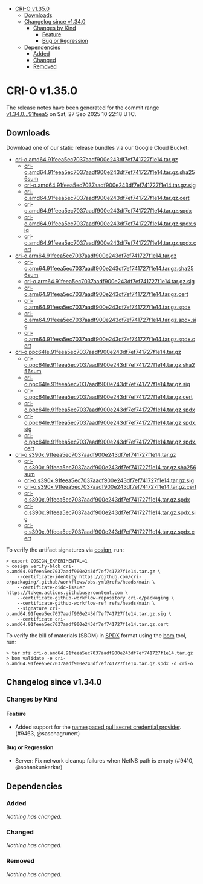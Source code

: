 - [CRI-O v1.35.0](#cri-o-v1350)
  - [Downloads](#downloads)
  - [Changelog since v1.34.0](#changelog-since-v1340)
    - [Changes by Kind](#changes-by-kind)
      - [Feature](#feature)
      - [Bug or Regression](#bug-or-regression)
  - [Dependencies](#dependencies)
    - [Added](#added)
    - [Changed](#changed)
    - [Removed](#removed)

# CRI-O v1.35.0

The release notes have been generated for the commit range
[v1.34.0...91feea5](https://github.com/cri-o/cri-o/compare/v1.34.0...v1.35.0) on Sat, 27 Sep 2025 10:22:18 UTC.

## Downloads

Download one of our static release bundles via our Google Cloud Bucket:

- [cri-o.amd64.91feea5ec7037aadf900e243df7ef741727f1e14.tar.gz](https://storage.googleapis.com/cri-o/artifacts/cri-o.amd64.91feea5ec7037aadf900e243df7ef741727f1e14.tar.gz)
  - [cri-o.amd64.91feea5ec7037aadf900e243df7ef741727f1e14.tar.gz.sha256sum](https://storage.googleapis.com/cri-o/artifacts/cri-o.amd64.91feea5ec7037aadf900e243df7ef741727f1e14.tar.gz.sha256sum)
  - [cri-o.amd64.91feea5ec7037aadf900e243df7ef741727f1e14.tar.gz.sig](https://storage.googleapis.com/cri-o/artifacts/cri-o.amd64.91feea5ec7037aadf900e243df7ef741727f1e14.tar.gz.sig)
  - [cri-o.amd64.91feea5ec7037aadf900e243df7ef741727f1e14.tar.gz.cert](https://storage.googleapis.com/cri-o/artifacts/cri-o.amd64.91feea5ec7037aadf900e243df7ef741727f1e14.tar.gz.cert)
  - [cri-o.amd64.91feea5ec7037aadf900e243df7ef741727f1e14.tar.gz.spdx](https://storage.googleapis.com/cri-o/artifacts/cri-o.amd64.91feea5ec7037aadf900e243df7ef741727f1e14.tar.gz.spdx)
  - [cri-o.amd64.91feea5ec7037aadf900e243df7ef741727f1e14.tar.gz.spdx.sig](https://storage.googleapis.com/cri-o/artifacts/cri-o.amd64.91feea5ec7037aadf900e243df7ef741727f1e14.tar.gz.spdx.sig)
  - [cri-o.amd64.91feea5ec7037aadf900e243df7ef741727f1e14.tar.gz.spdx.cert](https://storage.googleapis.com/cri-o/artifacts/cri-o.amd64.91feea5ec7037aadf900e243df7ef741727f1e14.tar.gz.spdx.cert)
- [cri-o.arm64.91feea5ec7037aadf900e243df7ef741727f1e14.tar.gz](https://storage.googleapis.com/cri-o/artifacts/cri-o.arm64.91feea5ec7037aadf900e243df7ef741727f1e14.tar.gz)
  - [cri-o.arm64.91feea5ec7037aadf900e243df7ef741727f1e14.tar.gz.sha256sum](https://storage.googleapis.com/cri-o/artifacts/cri-o.arm64.91feea5ec7037aadf900e243df7ef741727f1e14.tar.gz.sha256sum)
  - [cri-o.arm64.91feea5ec7037aadf900e243df7ef741727f1e14.tar.gz.sig](https://storage.googleapis.com/cri-o/artifacts/cri-o.arm64.91feea5ec7037aadf900e243df7ef741727f1e14.tar.gz.sig)
  - [cri-o.arm64.91feea5ec7037aadf900e243df7ef741727f1e14.tar.gz.cert](https://storage.googleapis.com/cri-o/artifacts/cri-o.arm64.91feea5ec7037aadf900e243df7ef741727f1e14.tar.gz.cert)
  - [cri-o.arm64.91feea5ec7037aadf900e243df7ef741727f1e14.tar.gz.spdx](https://storage.googleapis.com/cri-o/artifacts/cri-o.arm64.91feea5ec7037aadf900e243df7ef741727f1e14.tar.gz.spdx)
  - [cri-o.arm64.91feea5ec7037aadf900e243df7ef741727f1e14.tar.gz.spdx.sig](https://storage.googleapis.com/cri-o/artifacts/cri-o.arm64.91feea5ec7037aadf900e243df7ef741727f1e14.tar.gz.spdx.sig)
  - [cri-o.arm64.91feea5ec7037aadf900e243df7ef741727f1e14.tar.gz.spdx.cert](https://storage.googleapis.com/cri-o/artifacts/cri-o.arm64.91feea5ec7037aadf900e243df7ef741727f1e14.tar.gz.spdx.cert)
- [cri-o.ppc64le.91feea5ec7037aadf900e243df7ef741727f1e14.tar.gz](https://storage.googleapis.com/cri-o/artifacts/cri-o.ppc64le.91feea5ec7037aadf900e243df7ef741727f1e14.tar.gz)
  - [cri-o.ppc64le.91feea5ec7037aadf900e243df7ef741727f1e14.tar.gz.sha256sum](https://storage.googleapis.com/cri-o/artifacts/cri-o.ppc64le.91feea5ec7037aadf900e243df7ef741727f1e14.tar.gz.sha256sum)
  - [cri-o.ppc64le.91feea5ec7037aadf900e243df7ef741727f1e14.tar.gz.sig](https://storage.googleapis.com/cri-o/artifacts/cri-o.ppc64le.91feea5ec7037aadf900e243df7ef741727f1e14.tar.gz.sig)
  - [cri-o.ppc64le.91feea5ec7037aadf900e243df7ef741727f1e14.tar.gz.cert](https://storage.googleapis.com/cri-o/artifacts/cri-o.ppc64le.91feea5ec7037aadf900e243df7ef741727f1e14.tar.gz.cert)
  - [cri-o.ppc64le.91feea5ec7037aadf900e243df7ef741727f1e14.tar.gz.spdx](https://storage.googleapis.com/cri-o/artifacts/cri-o.ppc64le.91feea5ec7037aadf900e243df7ef741727f1e14.tar.gz.spdx)
  - [cri-o.ppc64le.91feea5ec7037aadf900e243df7ef741727f1e14.tar.gz.spdx.sig](https://storage.googleapis.com/cri-o/artifacts/cri-o.ppc64le.91feea5ec7037aadf900e243df7ef741727f1e14.tar.gz.spdx.sig)
  - [cri-o.ppc64le.91feea5ec7037aadf900e243df7ef741727f1e14.tar.gz.spdx.cert](https://storage.googleapis.com/cri-o/artifacts/cri-o.ppc64le.91feea5ec7037aadf900e243df7ef741727f1e14.tar.gz.spdx.cert)
- [cri-o.s390x.91feea5ec7037aadf900e243df7ef741727f1e14.tar.gz](https://storage.googleapis.com/cri-o/artifacts/cri-o.s390x.91feea5ec7037aadf900e243df7ef741727f1e14.tar.gz)
  - [cri-o.s390x.91feea5ec7037aadf900e243df7ef741727f1e14.tar.gz.sha256sum](https://storage.googleapis.com/cri-o/artifacts/cri-o.s390x.91feea5ec7037aadf900e243df7ef741727f1e14.tar.gz.sha256sum)
  - [cri-o.s390x.91feea5ec7037aadf900e243df7ef741727f1e14.tar.gz.sig](https://storage.googleapis.com/cri-o/artifacts/cri-o.s390x.91feea5ec7037aadf900e243df7ef741727f1e14.tar.gz.sig)
  - [cri-o.s390x.91feea5ec7037aadf900e243df7ef741727f1e14.tar.gz.cert](https://storage.googleapis.com/cri-o/artifacts/cri-o.s390x.91feea5ec7037aadf900e243df7ef741727f1e14.tar.gz.cert)
  - [cri-o.s390x.91feea5ec7037aadf900e243df7ef741727f1e14.tar.gz.spdx](https://storage.googleapis.com/cri-o/artifacts/cri-o.s390x.91feea5ec7037aadf900e243df7ef741727f1e14.tar.gz.spdx)
  - [cri-o.s390x.91feea5ec7037aadf900e243df7ef741727f1e14.tar.gz.spdx.sig](https://storage.googleapis.com/cri-o/artifacts/cri-o.s390x.91feea5ec7037aadf900e243df7ef741727f1e14.tar.gz.spdx.sig)
  - [cri-o.s390x.91feea5ec7037aadf900e243df7ef741727f1e14.tar.gz.spdx.cert](https://storage.googleapis.com/cri-o/artifacts/cri-o.s390x.91feea5ec7037aadf900e243df7ef741727f1e14.tar.gz.spdx.cert)

To verify the artifact signatures via [cosign](https://github.com/sigstore/cosign), run:

```console
> export COSIGN_EXPERIMENTAL=1
> cosign verify-blob cri-o.amd64.91feea5ec7037aadf900e243df7ef741727f1e14.tar.gz \
    --certificate-identity https://github.com/cri-o/packaging/.github/workflows/obs.yml@refs/heads/main \
    --certificate-oidc-issuer https://token.actions.githubusercontent.com \
    --certificate-github-workflow-repository cri-o/packaging \
    --certificate-github-workflow-ref refs/heads/main \
    --signature cri-o.amd64.91feea5ec7037aadf900e243df7ef741727f1e14.tar.gz.sig \
    --certificate cri-o.amd64.91feea5ec7037aadf900e243df7ef741727f1e14.tar.gz.cert
```

To verify the bill of materials (SBOM) in [SPDX](https://spdx.org) format using the [bom](https://sigs.k8s.io/bom) tool, run:

```console
> tar xfz cri-o.amd64.91feea5ec7037aadf900e243df7ef741727f1e14.tar.gz
> bom validate -e cri-o.amd64.91feea5ec7037aadf900e243df7ef741727f1e14.tar.gz.spdx -d cri-o
```

## Changelog since v1.34.0

### Changes by Kind

#### Feature
 - Added support for the [namespaced pull secret credential provider](https://github.com/cri-o/credential-provider). (#9463, @saschagrunert)

#### Bug or Regression
 - Server: Fix network cleanup failures when NetNS path is empty (#9410, @sohankunkerkar)

## Dependencies

### Added
_Nothing has changed._

### Changed
_Nothing has changed._

### Removed
_Nothing has changed._
